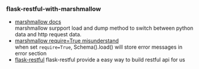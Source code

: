 ﻿### flask-restful-with-marshmallow
- [marshmallow docs](https://marshmallow.readthedocs.io/en/latest/index.html)  
marshmallow surpport load and dump method to switch between python data and http request data.
- [marshmallow require=True misunderstand](https://github.com/marshmallow-code/marshmallow/issues/736)  
when set `require=True`, Schema().load() will store error messages in error section
- [flask-restful](https://flask-restful.readthedocs.io/en/latest/index.html)
flask-restful provide a easy way to build restful api for us
